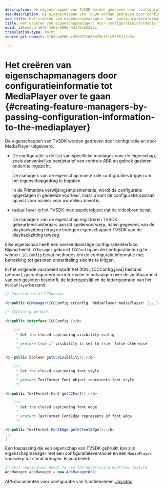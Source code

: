 ```yaml
---
description: De eigenschappen van TVSDK worden gedreven door configuratie en door MediaPlayer uitgevoerd.
seo-description: De eigenschappen van TVSDK worden gedreven door configuratie en door MediaPlayer uitgevoerd.
seo-title: Het creëren van eigenschapmanagers door configuratieinformatie tot MediaPlayer over te gaan
title: Het creëren van eigenschapmanagers door configuratieinformatie tot MediaPlayer over te gaan
uuid: 106ececd-a670-4360-b000-a31fec65233c
translation-type: tm+mt
source-git-commit: 31b6cad26bcc393d731080a70eff1c59551f1c8e

---
```



# Het creëren van eigenschapmanagers door configuratieinformatie tot MediaPlayer over te gaan {#creating-feature-managers-by-passing-configuration-information-to-the-mediaplayer}

De eigenschappen van TVSDK worden gedreven door configuratie en door MediaPlayer uitgevoerd.

* De configuratie is de lijst van specifieke montages voor de eigenschap, zoals aanvankelijke beetjetarief van controle ABR en gebrek gesloten ondertitelingszicht.

   De managers van de eigenschap moeten de configuraties krijgen om het eigenschapgedrag te bepalen.

   In de Primetime verwijzingsimplementatie, wordt de configuratie opgeslagen in gedeelde voorkeur, maar u kunt de configuratie opslaan op wat voor manier voor uw milieu zinvol is.

* `MediaPlayer` is het TVSDK-mediaspelerobject dat de videobron bevat.

   De managers van de eigenschap registreren TVSDK gebeurtenisluisteraars aan dit spelervoorwerp, halen gegevens van de playbackzitting terug en brengen eigenschappen TVSDK aan de playbackzitting teweeg.

Elke eigenschap heeft een overeenkomstige configuratieinterface. Bijvoorbeeld, `CCManager` gebruikt `ICCConfig` om de configuratie terug te winnen. `ICCConfig` bevat methodes om de configuratieinformatie met betrekking tot gesloten ondertiteling slechts te krijgen.

In het volgende voorbeeld wordt het [!DNL ICCConfig.java] bestand getoond, geconfigureerd om informatie te ontvangen over de zichtbaarheid van een gesloten bijschrift, de lettertypestijl en de lettertyperand van het `MediaPlayer`bestand:

```java
// Constructor of CCManager 
 
<b>public CCManager(ICCConfig ccConfig, MediaPlayer mediaPlayer) {...}</b> 
  
// ICCConfig methods 
 
<b>public interface ICCConfig {</b> 
  
    /** 
     * Get the closed captioning visibility config 
     * 
     * @return true if visibility is set to true, false otherwise 
     */ 
    
<b> public boolean getCCVisibility();</b> 
  
    /** 
     * Get the closed captioning font style 
     * 
     * @return TextFormat.Font object represents font style 
     */ 
     
<b>public TextFormat.Font getCCFont();</b>

    /** 
     * Get the closed captioning font edge 
     * 
     * @return TextFormat.FontEdge represents of font edge 
     */ 
     
<b>public TextFormat.FontEdge getCCFontEdge();</b> 
... 
}
```

Een toepassing die een eigenschap van TVSDK gebruikt kan zijn eigenschapmanager met een configuratieleverancier en een `MediaPlayer` voorwerp tot stand brengen. Bijvoorbeeld:

```java
// This application needs to use the advertising workflow feature 
AdsManager adsManager = new AdsManagerOn();
```

API-documenten voor configuratie van functiebeheer: [Javadoc](https://help.adobe.com/en_US/primetime/api/reference_implementation/android/javadoc/com/adobe/primetime/reference/config/package-summary.html)